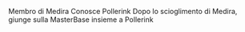 Membro di Medira
Conosce Pollerink
Dopo lo scioglimento di Medira, giunge sulla MasterBase insieme a Pollerink